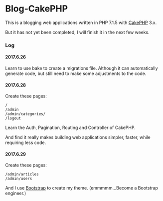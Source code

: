 # Blog-CakePHP

This is a blogging web applications written in PHP 7.1.5 with [CakePHP](http://cakephp.org) 3.x.

But it has not yet been completed, I will finish it in the next few weeks.

### Log

#### 2017.6.26

Learn to use bake to create a migrations file. Although it can automatically generate code, but still need to make some adjustments to the code.

#### 2017.6.28

Create these pages:

    /
    /admin
    /admin/categories/
    /logout
    
Learn the Auth, Pagination, Routing and Controller of CakePHP.

And find it really makes building web applications simpler, faster, while requiring less code.

#### 2017.6.29

Create these pages:

    /admin/articles
    /admin/users
    
And I use [Bootstrap](http://getbootstrap.com/) to create my theme. 
(emmmmm...Become a Bootstrap engineer.)